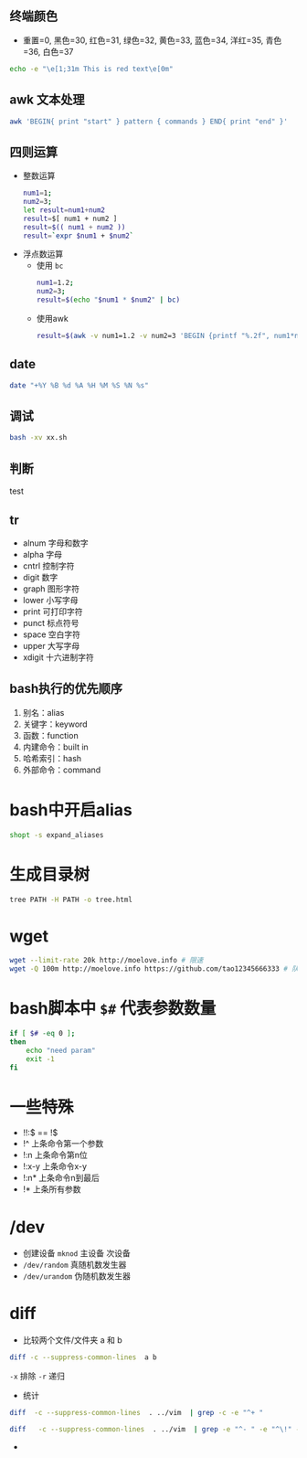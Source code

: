 ## 终端颜色
* 重置=0, 黑色=30, 红色=31, 绿色=32, 黄色=33, 蓝色=34, 洋红=35, 青色=36, 白色=37 
```bash
echo -e "\e[1;31m This is red text\e[0m"
```

## awk 文本处理

```bash
awk 'BEGIN{ print "start" } pattern { commands } END{ print "end" }'
```

## 四则运算

* 整数运算
    ```bash
    num1=1;
    num2=3;
    let result=num1+num2
    result=$[ num1 + num2 ]
    result=$(( num1 + num2 ))
    result=`expr $num1 + $num2`
    ```
* 浮点数运算
    - 使用 `bc`
        ```bash
        num1=1.2;
        num2=3;
        result=$(echo "$num1 * $num2" | bc)
        ```
    - 使用awk
        ```bash
        result=$(awk -v num1=1.2 -v num2=3 'BEGIN {printf "%.2f", num1*num2}')
        ```

## date

```bash
date "+%Y %B %d %A %H %M %S %N %s"
```

## 调试

```bash
bash -xv xx.sh
```

## 判断

test


## tr

* alnum 字母和数字
* alpha 字母
* cntrl 控制字符
* digit 数字
* graph 图形字符
* lower 小写字母
* print 可打印字符
* punct 标点符号
* space 空白字符
* upper 大写字母
* xdigit 十六进制字符


## bash执行的优先顺序

1. 别名：alias
2. 关键字：keyword
3. 函数：function
4. 内建命令：built in
5. 哈希索引：hash
6. 外部命令：command


# bash中开启alias

```bash
shopt -s expand_aliases
```

# 生成目录树

```bash
tree PATH -H PATH -o tree.html
```

# wget

```bash
wget --limit-rate 20k http://moelove.info # 限速
wget -Q 100m http://moelove.info https://github.com/tao12345666333 # 队列
```


# bash脚本中 `$#` 代表参数数量

```bash
if [ $# -eq 0 ];
then
    echo "need param"
    exit -1
fi
```

# 一些特殊

* !!:$ == !$
* !^ 上条命令第一个参数
* !:n 上条命令第n位
* !:x-y 上条命令x-y
* !:n* 上条命令n到最后
* !* 上条所有参数

# /dev

* 创建设备 `mknod` 主设备 次设备
* `/dev/random` 真随机数发生器
* `/dev/urandom` 伪随机数发生器


# diff

* 比较两个文件/文件夹 a 和 b

```bash
diff -c --suppress-common-lines  a b
```

`-x` 排除
`-r` 递归

* 统计

```bash
diff  -c --suppress-common-lines  . ../vim  | grep -c -e "^+ "
```

```bash
diff   -c --suppress-common-lines  . ../vim  | grep -e "^- " -e "^\!" -c
```
*
